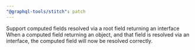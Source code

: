 ```yaml
---
"@graphql-tools/stitch": patch
---
```


Support computed fields resolved via a root field returning an interface
When a computed field returning an object, and that field is resolved via an interface, the computed field will now be resolved correctly.

